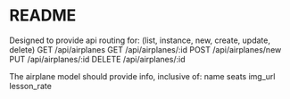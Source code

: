 # README

Designed to provide api routing for: (list, instance, new, create, update, delete)
GET /api/airplanes
GET /api/airplanes/:id
POST /api/airplanes/new
PUT /api/airplanes/:id
DELETE /api/airplanes/:id

The airplane model should provide info, inclusive of:
name
seats
img_url
lesson_rate